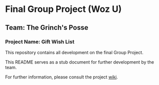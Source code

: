 # Final Group Project (Woz U)

## Team: The Grinch's Posse

### Project Name: Gift Wish List

This repository contains all development on the final Group Project.

This README serves as a stub document for further development by the team.

For further information, please consult the project
[wiki](https://github.com/Woz-U-Group-Projects/team-the-grinchs-posse/wiki).
